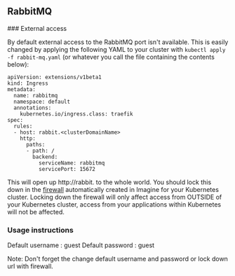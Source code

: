 ## RabbitMQ

### External access

By default external access to the RabbitMQ port isn't available. This is easily changed by applying the following YAML to your cluster with `kubectl apply -f rabbit-mq.yaml` (or whatever you call the file containing the contents below):

```
apiVersion: extensions/v1beta1
kind: Ingress
metadata:
  name: rabbitmq
  namespace: default
  annotations:
    kubernetes.io/ingress.class: traefik
spec:
  rules:
  - host: rabbit.<clusterDomainName>
    http:
      paths:
      - path: /
        backend:
          serviceName: rabbitmq
          servicePort: 15672
```

This will open up http://rabbit.<clusterDomainName> to the whole world. You should lock this down in the [firewall](https://www.imaginekube.com/account/firewalls) automatically created in Imagine for your Kubernetes cluster. Locking down the firewall will only affect access from OUTSIDE of your Kubernetes cluster, access from your applications within Kubernetes will not be affected.

### Usage instructions

Default username : guest
Default password : guest

Note: Don't forget the change default username and password or lock down url with firewall.
